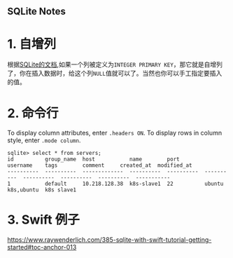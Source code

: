 SQLite Notes
---

# 1. 自增列

根据[SQLite的文档](https://www.sqlite.org/faq.html#q1),如果一个列被定义为`INTEGER PRIMARY KEY`，那它就是自增列了，你在插入数据时，给这个列`NULL`值就可以了。当然也你可以手工指定要插入的值。

# 2. 命令行

To display column attributes, enter `.headers ON`. 
To display rows in column style, enter `.mode column`. 

```
sqlite> select * from servers;
id          group_name  host           name        port        username    tags        comment     created_at  modified_at
----------  ----------  -------------  ----------  ----------  ----------  ----------  ----------  ----------  -----------
1           default     10.218.128.38  k8s-slave1  22          ubuntu      k8s,ubuntu  k8s slave1
```

# 3. Swift 例子

https://www.raywenderlich.com/385-sqlite-with-swift-tutorial-getting-started#toc-anchor-013
